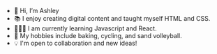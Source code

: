 - 👋 Hi, I’m Ashley
- 📚 I enjoy creating digital content and taught myself HTML and CSS.
- 👩🏻‍🏫 I am currently learning Javascript and React.
- 🤩 My hobbies include baking, cycling, and sand volleyball.
- 💡 I'm open to collaboration and new ideas!
